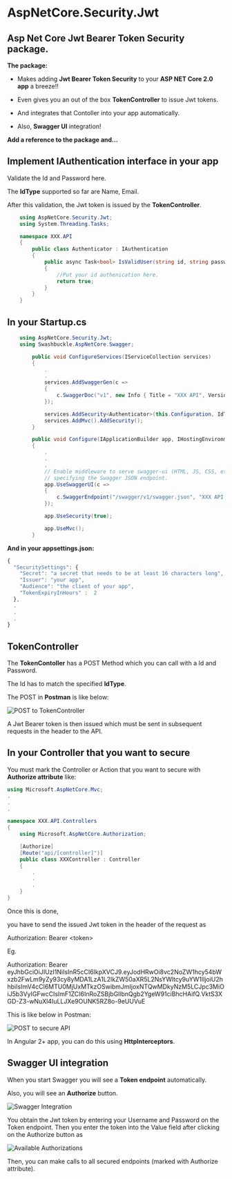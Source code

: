 # AspNetCore.Security.Jwt
## Asp Net Core Jwt Bearer Token Security package.

**The package:**

*	Makes adding **Jwt Bearer Token Security** to your **ASP NET Core 2.0 app** a breeze!!

*	Even gives you an out of the box **TokenController** to issue Jwt tokens. 

*	And integrates that Contoller into your app automatically.

*	Also, **Swagger UI** integration!

**Add a reference to the package and...**

## Implement IAuthentication interface in your app

Validate the Id and Password here.

The **IdType** supported so far are Name, Email.

After this validation, the Jwt token is issued by the **TokenController**.

```C#
	using AspNetCore.Security.Jwt;
	using System.Threading.Tasks;

	namespace XXX.API
	{
		public class Authenticator : IAuthentication
		{        
			public async Task<bool> IsValidUser(string id, string password)
			{
				//Put your id authenication here.
				return true;
			}
		}
	}
```

## In your Startup.cs

```C#
	using AspNetCore.Security.Jwt;
	using Swashbuckle.AspNetCore.Swagger;
```

```C#
        public void ConfigureServices(IServiceCollection services)
        {
			.
			.
            services.AddSwaggerGen(c =>
            {
                c.SwaggerDoc("v1", new Info { Title = "XXX API", Version = "v1" });
            });

            services.AddSecurity<Authenticator>(this.Configuration, IdType.Name, true);
            services.AddMvc().AddSecurity();
        }
```

```C#
        public void Configure(IApplicationBuilder app, IHostingEnvironment env)
        {
            .
			.
			.
            // Enable middleware to serve swagger-ui (HTML, JS, CSS, etc.), 
            // specifying the Swagger JSON endpoint.
            app.UseSwaggerUI(c =>
            {
                c.SwaggerEndpoint("/swagger/v1/swagger.json", "XXX API V1");
            });

            app.UseSecurity(true);

            app.UseMvc();
        }
```

**And in your appsettings.json:**

```javascript
{
  "SecuritySettings": {
    "Secret": "a secret that needs to be at least 16 characters long",
    "Issuer": "your app",
    "Audience": "the client of your app",
    "TokenExpiryInHours" :  2
  },
  .
  .
  .
}
```

## TokenController

The **TokenContoller** has a POST Method which you can call with a Id and Password.

The Id has to match the specified **IdType**.

The POST in **Postman** is like below:

![POST to TokenController](https://github.com/VeritasSoftware/AspNetCore.Security.Jwt/blob/master/TokenRequest.jpg)

A Jwt Bearer token is then issued which must be sent in subsequent requests in the header to the API.

## In your Controller that you want to secure

You must mark the Controller or Action that you want to secure with **Authorize attribute** like:

```C#
using Microsoft.AspNetCore.Mvc;
.
.
.

namespace XXX.API.Controllers
{
    using Microsoft.AspNetCore.Authorization;

    [Authorize]
    [Route("api/[controller]")]
    public class XXXController : Controller
    {
		.
		.
		.
    }
}
```
Once this is done,

you have to send the issued Jwt token in the header of the request as

Authorization: Bearer \<token\>

Eg.

Authorization: Bearer eyJhbGciOiJIUzI1NiIsInR5cCI6IkpXVCJ9.eyJodHRwOi8vc2NoZW1hcy54bWxzb2FwLm9yZy93cy8yMDA1LzA1L2lkZW50aXR5L2NsYWltcy9uYW1lIjoiU2hhbiIsImV4cCI6MTU0MjUxMTkzOSwibmJmIjoxNTQwMDkyNzM5LCJpc3MiOiJ5b3VyIGFwcCIsImF1ZCI6InRoZSBjbGllbnQgb2YgeW91ciBhcHAifQ.VktS3XGD-Z3-wNuXl4IuLLJXe9OUNK5RZ8o-9eUUVuE

This is like below in Postman:

![POST to secure API](https://github.com/VeritasSoftware/AspNetCore.Security.Jwt/blob/master/AuthorizationHeader.jpg)

In Angular 2+ app, you can do this using **HttpInterceptors**.

## Swagger UI integration

When you start Swagger you will see a **Token endpoint** automatically.

Also, you will see an **Authorize** button.

![Swagger Integration](https://github.com/VeritasSoftware/AspNetCore.Security.Jwt/blob/master/SwaggerIntegration.jpg)

You obtain the Jwt token by entering your Username and Password on the Token endpoint.
Then you enter the token into the Value field after clicking on the Authorize button as

![Available Authorizations](https://github.com/VeritasSoftware/AspNetCore.Security.Jwt/blob/master/AvailableAuthorizations.jpg)

Then, you can make calls to all secured endpoints (marked with Authorize attribute).
